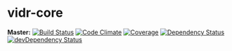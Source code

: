# vidr-core
**Master:** [![Build Status](https://img.shields.io/travis/vidr-group/vidr-core/master.svg?style=flat-square)](https://travis-ci.org/vidr-group/vidr-core)
[![Code Climate](https://img.shields.io/codeclimate/github/vidr-group/vidr-core.svg?style=flat-square)](https://codeclimate.com/github/vidr-group/vidr-core)
[![Coverage](https://img.shields.io/codeclimate/coverage/github/vidr-group/vidr-core.svg?style=flat-square)](https://codeclimate.com/github/vidr-group/vidr-core/coverage)
[![Dependency Status](https://img.shields.io/david/vidr-group/vidr-core.svg?style=flat-square)](https://david-dm.org/vidr-group/vidr-core) [![devDependency Status](https://img.shields.io/david/dev/vidr-group/vidr-core.svg?style=flat-square)](https://david-dm.org/vidr-group/vidr-core#info=devDependencies)